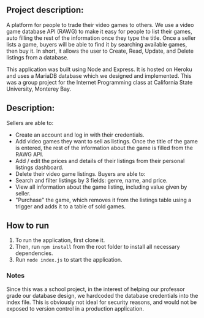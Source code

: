 ## Project description:
A platform for people to trade their video games to others. We use a video game database API (RAWG) to make it easy for people to list their games, auto filling the rest of the information once they type the title. Once a seller lists a game, buyers will be able to find it by searching available games, then buy it. In short, it allows the user to Create, Read, Update, and Delete listings from a database.

This application was built using Node and Express. It is hosted on Heroku and uses a MariaDB database which we designed and implemented. This was a group project for the Internet Programming class at California State University, Monterey Bay.

## Description:
Sellers are able to: 
- Create an account and log in with their credentials.
- Add video games they want to sell as listings. Once the title of the game is entered, the rest of the information about the game is filled from the RAWG API.
- Add / edit the prices and details of their listings from their personal listings dashboard.
- Delete their video game listings.
Buyers are able to:
- Search and filter listings by 3 fields: genre, name, and price.
- View all information about the game listing, including value given by seller.
- "Purchase" the game, which removes it from the listings table using a trigger and adds it to a table of sold games.

## How to run
1. To run the application, first clone it.
2. Then, run `npm install` from the root folder to install all necessary dependencies.
3. Run `node index.js` to start the application.

### Notes
Since this was a school project, in the interest of helping our professor grade our database design, we hardcoded the database credentials into the index file. This is obviously not ideal for security reasons, and would not be exposed to version control in a production application.
